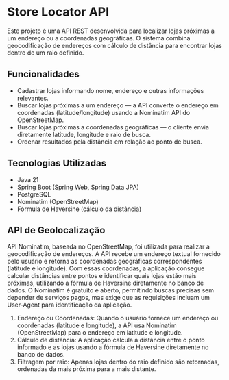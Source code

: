 # Store Locator API
Este projeto é uma API REST desenvolvida para localizar lojas próximas a um endereço ou a coordenadas geográficas. O sistema combina geocodificação de endereços com cálculo de distância para encontrar lojas dentro de um raio definido.

## Funcionalidades
- Cadastrar lojas informando nome, endereço e outras informações relevantes.
- Buscar lojas próximas a um endereço — a API converte o endereço em coordenadas (latitude/longitude) usando a Nominatim API do OpenStreetMap.
- Buscar lojas próximas a coordenadas geográficas — o cliente envia diretamente latitude, longitude e raio de busca.
- Ordenar resultados pela distância em relação ao ponto de busca.

## Tecnologias Utilizadas
- Java 21
- Spring Boot (Spring Web, Spring Data JPA)
- PostgreSQL
- Nominatim (OpenStreetMap)
- Fórmula de Haversine (cálculo da distância) 

## API de Geolocalização
API Nominatim, baseada no OpenStreetMap, foi utilizada para realizar a geocodificação de endereços. A API recebe um endereço textual fornecido pelo usuário e retorna as coordenadas geográficas correspondentes (latitude e longitude). Com essas coordenadas, a aplicação consegue calcular distâncias entre pontos e identificar quais lojas estão mais próximas, utilizando a fórmula de Haversine diretamente no banco de dados. O Nominatim é gratuito e aberto, permitindo buscas precisas sem depender de serviços pagos, mas exige que as requisições incluam um User-Agent para identificação da aplicação.

1. Endereço ou Coordenadas: Quando o usuário fornece um endereço ou coordenadas (latitude e longitude), a API usa Nominatim (OpenStreetMap) para o endereço em latitude e longitude.
2. Cálculo de distância: A aplicação calcula a distância entre o ponto informado e as lojas usando a fórmula de Haversine diretamente no banco de dados.
3. Filtragem por raio: Apenas lojas dentro do raio definido são retornadas, ordenadas da mais próxima para a mais distante.